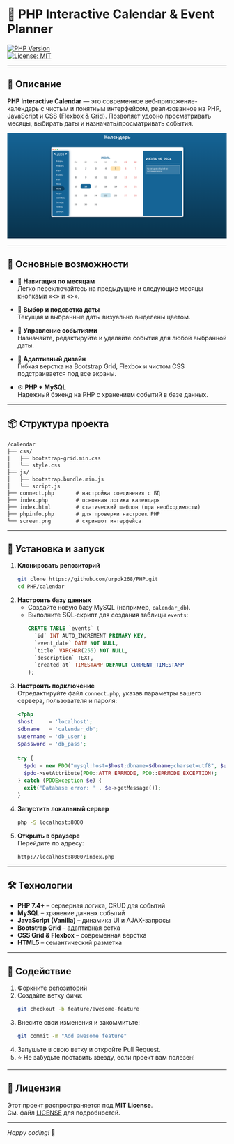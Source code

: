 # 📅 PHP Interactive Calendar & Event Planner

[![PHP Version](https://img.shields.io/badge/php-%3E%3D7.4-blue.svg)](https://www.php.net/)  
[![License: MIT](https://img.shields.io/badge/License-MIT-yellow.svg)](LICENSE)

---

## 📖 Описание

**PHP Interactive Calendar** — это современное веб‑приложение-календарь с чистым и понятным интерфейсом, реализованное на PHP, JavaScript и CSS (Flexbox & Grid). Позволяет удобно просматривать месяцы, выбирать даты и назначать/просматривать события.

<p align="center">
  <img src="calendar/screen.png" alt="Календарь – демонстрация" width="700"/>
</p>

---

## 📌 Основные возможности

- 🔄 **Навигация по месяцам**  
  Легко переключайтесь на предыдущие и следующие месяцы кнопками «\<» и «\>».

- 📆 **Выбор и подсветка даты**  
  Текущая и выбранные даты визуально выделены цветом.

- 📝 **Управление событиями**  
  Назначайте, редактируйте и удаляйте события для любой выбранной даты.

- 📱 **Адаптивный дизайн**  
  Гибкая верстка на Bootstrap Grid, Flexbox и чистом CSS подстраивается под все экраны.

- ⚙️ **PHP + MySQL**  
  Надежный бэкенд на PHP с хранением событий в базе данных.

---

## 📦 Структура проекта

```
/calendar
├── css/
│   ├── bootstrap-grid.min.css
│   └── style.css
├── js/
│   ├── bootstrap.bundle.min.js
│   └── script.js
├── connect.php       # настройка соединения с БД
├── index.php         # основная логика календаря
├── index.html        # статический шаблон (при необходимости)
├── phpinfo.php       # для проверки настроек PHP
└── screen.png        # скриншот интерфейса
```

---

## 🚀 Установка и запуск

1. **Клонировать репозиторий**  
   ```bash
   git clone https://github.com/urpok268/PHP.git
   cd PHP/calendar
   ```
2. **Настроить базу данных**  
   - Создайте новую базу MySQL (например, `calendar_db`).
   - Выполните SQL‑скрипт для создания таблицы `events`:
     ```sql
     CREATE TABLE `events` (
       `id` INT AUTO_INCREMENT PRIMARY KEY,
       `event_date` DATE NOT NULL,
       `title` VARCHAR(255) NOT NULL,
       `description` TEXT,
       `created_at` TIMESTAMP DEFAULT CURRENT_TIMESTAMP
     );
     ```
3. **Настроить подключение**  
   Отредактируйте файл `connect.php`, указав параметры вашего сервера, пользователя и пароля:
   ```php
   <?php
   $host     = 'localhost';
   $dbname   = 'calendar_db';
   $username = 'db_user';
   $password = 'db_pass';

   try {
     $pdo = new PDO("mysql:host=$host;dbname=$dbname;charset=utf8", $username, $password);
     $pdo->setAttribute(PDO::ATTR_ERRMODE, PDO::ERRMODE_EXCEPTION);
   } catch (PDOException $e) {
     exit('Database error: ' . $e->getMessage());
   }
   ```
4. **Запустить локальный сервер**  
   ```bash
   php -S localhost:8000
   ```
5. **Открыть в браузере**  
   Перейдите по адресу:  
   ```
   http://localhost:8000/index.php
   ```

---

## 🛠️ Технологии

- **PHP 7.4+** – серверная логика, CRUD для событий  
- **MySQL** – хранение данных событий  
- **JavaScript (Vanilla)** – динамика UI и AJAX-запросы  
- **Bootstrap Grid** – адаптивная сетка  
- **CSS Grid & Flexbox** – современная верстка  
- **HTML5** – семантический разметка

---

## 🤝 Содействие

1. Форкните репозиторий  
2. Создайте ветку фичи:  
   ```bash
   git checkout -b feature/awesome-feature
   ```
3. Внесите свои изменения и закоммитьте:  
   ```bash
   git commit -m "Add awesome feature"
   ```
4. Запушьте в свою ветку и откройте Pull Request.  
5. ⭐ Не забудьте поставить звезду, если проект вам полезен!

---

## 📄 Лицензия

Этот проект распространяется под **MIT License**.  
См. файл [LICENSE](LICENSE) для подробностей.

---
*Happy coding!* 🚀
